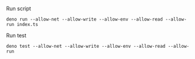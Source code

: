Run script

`deno run --allow-net --allow-write --allow-env --allow-read --allow-run index.ts`

Run test

`deno test --allow-net --allow-write --allow-env --allow-read --allow-run`
